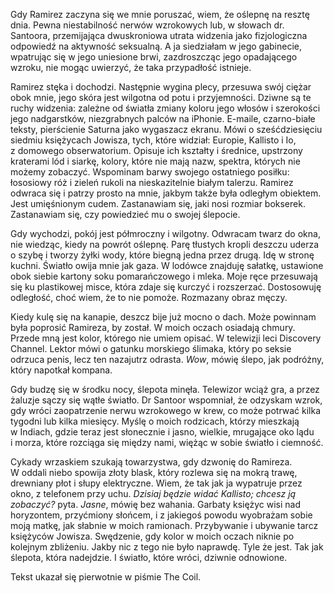 Gdy Ramirez zaczyna się we mnie poruszać, wiem, że oślepnę na resztę dnia. Pewna niestabilność nerwów wzrokowych lub, w&nbsp;słowach dr. Santoora, przemijająca dwuskroniowa utrata widzenia jako fizjologiczna odpowiedź na aktywność seksualną. A&nbsp;ja siedziałam w&nbsp;jego gabinecie, wpatrując się w&nbsp;jego uniesione brwi, zazdroszcząc jego opadającego wzroku, nie mogąc uwierzyć, że taka przypadłość istnieje.

Ramirez stęka i&nbsp;dochodzi. Następnie wygina plecy, przesuwa swój ciężar obok mnie, jego skóra jest wilgotna od potu i&nbsp;przyjemności. Dziwne są te ruchy widzenia: zależne od światła zmiany koloru jego włosów i&nbsp;szerokości jego nadgarstków, niezgrabnych palców na iPhonie. E-maile, czarno-białe teksty, pierścienie Saturna jako wygaszacz ekranu. Mówi o&nbsp;sześćdziesięciu siedmiu księżycach Jowisza, tych, które widział: Europie, Kallisto i&nbsp;Io, z&nbsp;domowego obserwatorium. Opisuje ich kształty i&nbsp;średnice, upstrzony kraterami lód i&nbsp;siarkę, kolory, które nie mają nazw, spektra, których nie możemy zobaczyć. Wspominam barwy swojego ostatniego posiłku: łososiowy róż i&nbsp;zieleń rukoli na nieskazitelnie białym talerzu. Ramirez odwraca się i&nbsp;patrzy prosto na mnie, jakbym także była odległym obiektem. Jest umięśnionym cudem. Zastanawiam się, jaki nosi rozmiar bokserek. Zastanawiam się, czy powiedzieć mu o&nbsp;swojej ślepocie.

Gdy wychodzi, pokój jest półmroczny i&nbsp;wilgotny. Odwracam twarz do okna, nie wiedząc, kiedy na powrót oślepnę. Parę tłustych kropli deszczu uderza o&nbsp;szybę i&nbsp;tworzy żyłki wody, które biegną jedna przez drugą. Idę w&nbsp;stronę kuchni. Światło owija mnie jak gaza. W&nbsp;lodówce znajduję sałatkę, ustawione obok siebie kartony soku pomarańczowego i&nbsp;mleka. Moje ręce przesuwają się ku plastikowej misce, która zdaje się kurczyć i&nbsp;rozszerzać. Dostosowuję odległość, choć wiem, że to nie pomoże. Rozmazany obraz męczy.

Kiedy kulę się na kanapie, deszcz bije już mocno o&nbsp;dach. Może powinnam była poprosić Ramireza, by został. W&nbsp;moich oczach osiadają chmury. Przede mną jest kolor, którego nie umiem opisać. W&nbsp;telewizji leci Discovery Channel. Lektor mówi o&nbsp;gatunku morskiego ślimaka, który po seksie odrzuca penis, lecz ten nazajutrz odrasta. *Wow*, mówię ślepo, jak podróżny, który napotkał kompana.

Gdy budzę się w&nbsp;środku nocy, ślepota minęła. Telewizor wciąż gra, a&nbsp;przez żaluzje sączy się wątłe światło. Dr Santoor wspomniał, że odzyskam wzrok, gdy wróci zaopatrzenie nerwu wzrokowego w&nbsp;krew, co może potrwać kilka tygodni lub kilka miesięcy. Myślę o&nbsp;moich rodzicach, którzy mieszkają w&nbsp;Indiach, gdzie teraz jest słonecznie i&nbsp;jasno, wielkie, mrugające oko lądu i&nbsp;morza, które rozciąga się między nami, więżąc w&nbsp;sobie światło i&nbsp;ciemność.

Cykady wrzaskiem szukają towarzystwa, gdy dzwonię do Ramireza. W&nbsp;oddali niebo spowija złoty blask, który rozlewa się na mokrą trawę, drewniany płot i&nbsp;słupy elektryczne. Wiem, że tak jak ja wypatruje przez okno, z&nbsp;telefonem przy uchu. *Dzisiaj będzie widać Kallisto; chcesz ją zobaczyć?* pyta. *Jasne*, mówię bez wahania. Garbaty księżyc wisi nad horyzontem, przyćmiony słońcem, i&nbsp;z&nbsp;jakiegoś powodu wyobrażam sobie moją matkę, jak słabnie w&nbsp;moich ramionach. Przybywanie i&nbsp;ubywanie tarcz księżyców Jowisza. Swędzenie, gdy kolor w&nbsp;moich oczach niknie po kolejnym zbliżeniu. Jakby nic z&nbsp;tego nie było naprawdę. Tyle że jest. Tak jak ślepota, która nadejdzie. I&nbsp;światło, które wróci, dziwnie odnowione.

<credits>Tekst ukazał się pierwotnie w&nbsp;piśmie The Coil.</credits>